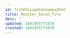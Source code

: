 ```yaml
---
id: 7vjh07vizpkbsmzampa2h4d
title: Monster_baron_fire
desc: ''
updated: 1681955771878
created: 1681955771878
---
```

